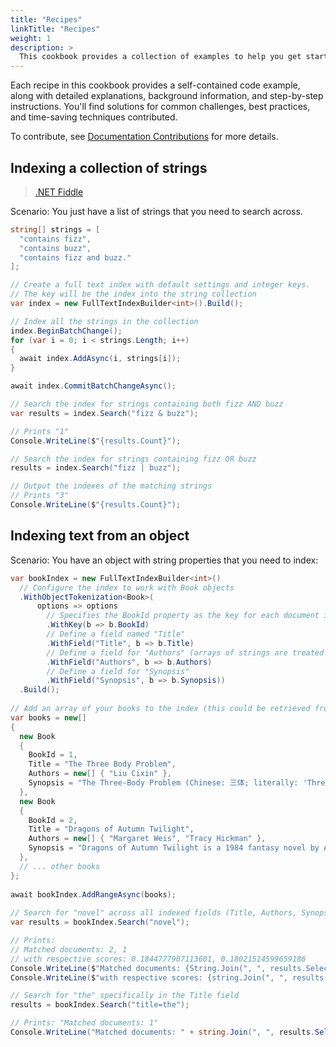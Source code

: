 ```yaml
---
title: "Recipes"
linkTitle: "Recipes"
weight: 1
description: >
  This cookbook provides a collection of examples to help you get started with LIFTI. Whether you're building a search engine, a knowledge base, or any application that deals with large volumes of textual data, these recipes will guide you through common tasks and scenarios.
---
```


Each recipe in this cookbook provides a self-contained code example, along with detailed explanations, background information, and step-by-step instructions. You'll find solutions for common challenges, best practices, and time-saving techniques contributed.

To contribute, see [Documentation Contributions](https://github.com/mikegoatly/lifti?tab=readme-ov-file#contribute) for more details.

## Indexing a collection of strings

> [.NET Fiddle](https://dotnetfiddle.net/ih1O1X)

Scenario: You just have a list of strings that you need to search across.

```csharp
string[] strings = [
  "contains fizz",
  "contains buzz",
  "contains fizz and buzz."
];

// Create a full text index with default settings and integer keys.
// The key will be the index into the string collection
var index = new FullTextIndexBuilder<int>().Build();

// Index all the strings in the collection
index.BeginBatchChange();
for (var i = 0; i < strings.Length; i++) 
{
  await index.AddAsync(i, strings[i]);
}

await index.CommitBatchChangeAsync();

// Search the index for strings containing both fizz AND buzz
var results = index.Search("fizz & buzz");

// Prints "1"
Console.WriteLine($"{results.Count}");

// Search the index for strings containing fizz OR buzz
results = index.Search("fizz | buzz");

// Output the indexes of the matching strings
// Prints "3"
Console.WriteLine($"{results.Count}");
```

## Indexing text from an object

Scenario: You have an object with string properties that you need to index:

```csharp
var bookIndex = new FullTextIndexBuilder<int>()
  // Configure the index to work with Book objects
  .WithObjectTokenization<Book>(
      options => options
        // Specifies the BookId property as the key for each document in the index.
        .WithKey(b => b.BookId)
        // Define a field named "Title"
        .WithField("Title", b => b.Title)
        // Define a field for "Authors" (arrays of strings are treated as a single body of text)
        .WithField("Authors", b => b.Authors)
        // Define a field for "Synopsis"
        .WithField("Synopsis", b => b.Synopsis))
  .Build();
    
// Add an array of your books to the index (this could be retrieved from a database, file, etc.)
var books = new[]
{
  new Book
  {
    BookId = 1,
    Title = "The Three Body Problem",
    Authors = new[] { "Liu Cixin" },
    Synopsis = "The Three-Body Problem (Chinese: 三体; literally: 'Three-Body'; pinyin: sān tǐ) is a hard science fiction novel..."
  },
  new Book
  {
    BookId = 2,
    Title = "Dragons of Autumn Twilight",
    Authors = new[] { "Margaret Weis", "Tracy Hickman" },
    Synopsis = "Dragons of Autumn Twilight is a 1984 fantasy novel by American writers Margaret Weis and Tracy Hickman..."
  },
  // ... other books
};
  
await bookIndex.AddRangeAsync(books);
  
// Search for "novel" across all indexed fields (Title, Authors, Synopsis)
var results = bookIndex.Search("novel");

// Prints:
// Matched documents: 2, 1
// with respective scores: 0.1844777907113601, 0.18021514599659186
Console.WriteLine($"Matched documents: {String.Join(", ", results.Select(i => i.Key))}");
Console.WriteLine($"with respective scores: {string.Join(", ", results.Select(i => i.Score))}");

// Search for "the" specifically in the Title field
results = bookIndex.Search("title=the");

// Prints: "Matched documents: 1"
Console.WriteLine("Matched documents: " + string.Join(", ", results.Select(i => i.Key)));
```
